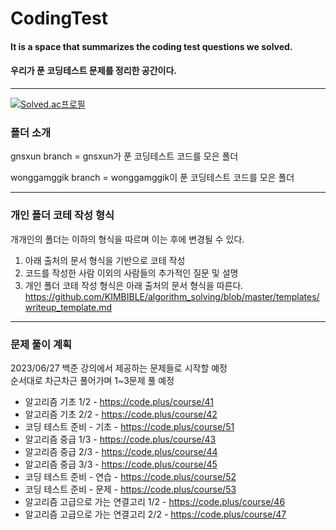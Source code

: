 # CodingTest

#### It is a space that summarizes the coding test questions we solved.
#### 우리가 푼 코딩테스트 문제를 정리한 공간이다.

---------------------------------------

[![Solved.ac프로필](http://mazassumnida.wtf/api/v2/generate_badge?boj=wonggamggik)](https://solved.ac/wonggamggik)


### 폴더 소개
gnsxun branch = gnsxun가 푼 코딩테스트 코드를 모은 폴더

wonggamggik branch = wonggamggik이 푼 코딩테스트 코드를 모은 폴더
  
---------------------------------------

### 개인 폴더 코테 작성 형식
개개인의 폴더는 이하의 형식을 따르며 이는 후에 변경될 수 있다.
1. 아래 출처의 문서 형식을 기반으로 코테 작성
2. 코드를 작성한 사람 이외의 사람들의 추가적인 질문 및 설명
3. 개인 폴더 코테 작성 형식은 아래 출처의 문서 형식을 따른다.
    https://github.com/KIMBIBLE/algorithm_solving/blob/master/templates/writeup_template.md

---------------------------------------

### 문제 풀이 계획
2023/06/27 백준 강의에서 제공하는 문제들로 시작할 예정   
순서대로 차근차근 풀어가며 1~3문제 풀 예정 
- 알고리즘 기초 1/2 - https://code.plus/course/41
- 알고리즘 기초 2/2 - https://code.plus/course/42
- 코딩 테스트 준비 - 기초 - https://code.plus/course/51
- 알고리즘 중급 1/3 - https://code.plus/course/43
- 알고리즘 중급 2/3 - https://code.plus/course/44
- 알고리즘 중급 3/3 - https://code.plus/course/45
- 코딩 테스트 준비 - 연습 - https://code.plus/course/52
- 코딩 테스트 준비 - 문제 - https://code.plus/course/53
- 알고리즘 고급으로 가는 연결고리 1/2 - https://code.plus/course/46
- 알고리즘 고급으로 가는 연결고리 2/2 - https://code.plus/course/47
